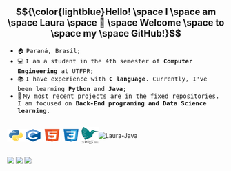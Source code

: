 ## $${\color{lightblue}Hello! \space I \space am \space Laura \space 💖 \space Welcome \space to \space my \space GitHub!}$$

- 🏠 <kbd>Paraná, Brasil;</kbd>
- 💻 <kbd>I am a student in the 4th semester of **Computer Engineering** at UTFPR;</kbd>
- 📚 <kbd>I have experience with **C language**. Currently, I've been learning **Python** and **Java**;</kbd>
- 📌 <kbd>My most recent projects are in the fixed repositories. I am focused on **Back-End programing and Data Science learning**.</kbd>


##
  <img align="center" alt="Laura-Python" height="30" width="40" src="https://raw.githubusercontent.com/devicons/devicon/master/icons/python/python-original.svg"><img align="center" alt="Laura-C" height="30" width="40" src="https://raw.githubusercontent.com/devicons/devicon/master/icons/c/c-original.svg"> <img align="center" alt="Laura-HTML" height="30" width="40" src="https://raw.githubusercontent.com/devicons/devicon/master/icons/html5/html5-original.svg">
  <img align="center" alt="Laura-CSS" height="30" width="40" src="https://raw.githubusercontent.com/devicons/devicon/master/icons/css3/css3-original.svg"> <img align="center" alt="Laura-LaTeX" height="40" width="40" src="https://raw.githubusercontent.com/github/explore/80688e429a7d4ef2fca1e82350fe8e3517d3494d/topics/latex/latex.png"><img align="center" alt="Laura-Java" height="40" width="40" src="https://cdn.jsdelivr.net/gh/devicons/devicon/icons/java/java-original.svg" />

##


<div>
  <a href="https://instagram.com/laura.sangalli_" target="_blank"><img src="https://img.shields.io/badge/-Instagram-%23E4405F?style=for-the-badge&logo=instagram&logoColor=white" target="_blank"></a>
  <a href="https://www.linkedin.com/in/laura-armiliato-sangalli-46527622b" target="_blank"><img src="https://img.shields.io/badge/-LinkedIn-%230077B5?style=for-the-badge&logo=linkedin&logoColor=white" target="_blank"></a>
  <a href = "mailto:lauraasangalli@gmail.com"><img src="https://img.shields.io/badge/-Gmail-%23333?style=for-the-badge&logo=gmail&logoColor=white" target="_blank"></a>
</div> 
  
